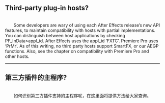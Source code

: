 ## Third-party plug-in hosts?

<br>
&#160;&#160;&#160;&#160;&#160;&#160;
Some developers are wary of using each After Effects release’s new API features, to maintain compatibility with hosts with partial implementations. You can distinguish between host applications by checking PF_InData>appl_id. After Effects uses the appl_id ‘FXTC’. Premiere Pro uses ‘PrMr’. As of this writing, no third party hosts support SmartFX, or our AEGP functions. Also, see the chapter on compatibility with Premiere Pro and other hosts.

***
## 第三方插件的主程序?

<br>
&#160;&#160;&#160;&#160;&#160;&#160;
如何识别第三方插件支持的主程序呢，在这里面将提供方法给大家查询。
